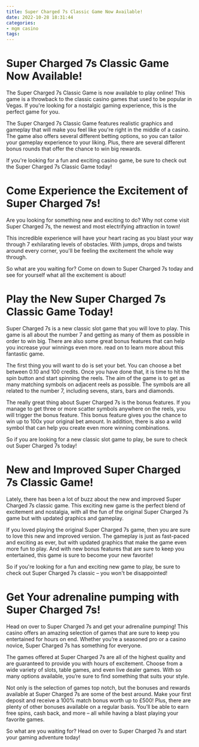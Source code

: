 ```yaml
---
title: Super Charged 7s Classic Game Now Available!
date: 2022-10-28 18:31:44
categories:
- mgm casino
tags:
---
```



#  Super Charged 7s Classic Game Now Available!

The Super Charged 7s Classic Game is now available to play online! This game is a throwback to the classic casino games that used to be popular in Vegas. If you're looking for a nostalgic gaming experience, this is the perfect game for you.

The Super Charged 7s Classic Game features realistic graphics and gameplay that will make you feel like you're right in the middle of a casino. The game also offers several different betting options, so you can tailor your gameplay experience to your liking. Plus, there are several different bonus rounds that offer the chance to win big rewards.

If you're looking for a fun and exciting casino game, be sure to check out the Super Charged 7s Classic Game today!

#  Come Experience the Excitement of Super Charged 7s!

Are you looking for something new and exciting to do? Why not come visit Super Charged 7s, the newest and most electrifying attraction in town!

This incredible experience will have your heart racing as you blast your way through 7 exhilarating levels of obstacles. With jumps, drops and twists around every corner, you'll be feeling the excitement the whole way through.

So what are you waiting for? Come on down to Super Charged 7s today and see for yourself what all the excitement is about!

#  Play the New Super Charged 7s Classic Game Today!

Super Charged 7s is a new classic slot game that you will love to play. This game is all about the number 7 and getting as many of them as possible in order to win big. There are also some great bonus features that can help you increase your winnings even more. read on to learn more about this fantastic game.

The first thing you will want to do is set your bet. You can choose a bet between 0.10 and 100 credits. Once you have done that, it is time to hit the spin button and start spinning the reels. The aim of the game is to get as many matching symbols on adjacent reels as possible. The symbols are all related to the number 7, including sevens, stars, bars and diamonds.

The really great thing about Super Charged 7s is the bonus features. If you manage to get three or more scatter symbols anywhere on the reels, you will trigger the bonus feature. This bonus feature gives you the chance to win up to 100x your original bet amount. In addition, there is also a wild symbol that can help you create even more winning combinations.

So if you are looking for a new classic slot game to play, be sure to check out Super Charged 7s today!

#  New and Improved Super Charged 7s Classic Game!

Lately, there has been a lot of buzz about the new and improved Super Charged 7s classic game. This exciting new game is the perfect blend of excitement and nostalgia, with all the fun of the original Super Charged 7s game but with updated graphics and gameplay.

If you loved playing the original Super Charged 7s game, then you are sure to love this new and improved version. The gameplay is just as fast-paced and exciting as ever, but with updated graphics that make the game even more fun to play. And with new bonus features that are sure to keep you entertained, this game is sure to become your new favorite!

So if you're looking for a fun and exciting new game to play, be sure to check out Super Charged 7s classic – you won't be disappointed!

#  Get Your adrenaline pumping with Super Charged 7s!

Head on over to Super Charged 7s and get your adrenaline pumping! This casino offers an amazing selection of games that are sure to keep you entertained for hours on end. Whether you’re a seasoned pro or a casino novice, Super Charged 7s has something for everyone.

The games offered at Super Charged 7s are all of the highest quality and are guaranteed to provide you with hours of excitement. Choose from a wide variety of slots, table games, and even live dealer games. With so many options available, you’re sure to find something that suits your style.

Not only is the selection of games top notch, but the bonuses and rewards available at Super Charged 7s are some of the best around. Make your first deposit and receive a 100% match bonus worth up to £500! Plus, there are plenty of other bonuses available on a regular basis. You’ll be able to earn free spins, cash back, and more – all while having a blast playing your favorite games.

So what are you waiting for? Head on over to Super Charged 7s and start your gaming adventure today!